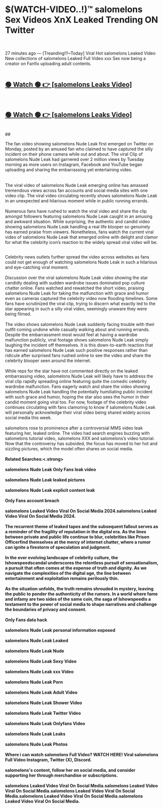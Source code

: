 

# $(WATCH-VIDEO..!)™ salomelons Sex Videos XnX Leaked Trending ON Twitter<br>
<br>

27 minutes ago — [Treanding!!!~Today] Viral Hot salomelons Leaked Video New collections of salomelons Leaked Full Video xxx Sex now being a creator on Fanfix uploading adult contents.
<br>
 <br>

##  <a href="https://clipsfans.site/?title=salomelons&ref=git">🟢 Watch 🟢 👉 [salomelons Leaks Video]</a><br>
  <br>

##  <a href="https://clipsfans.site/?title=salomelons&ref=git">🟢 Watch 🟢 👉 [salomelons Leaks Video]</a><br>
  <br>
  ##
  <br>

The fan video showing salomelons Nude Leak first emerged on Twitter on Monday, posted by an amused fan who claimed to have captured the silly incident on their phone camera while out and about. The viral Clip of salomelons Nude Leak had garnered over 2 million views by Tuesday morning as more users on Instagram, Facebook and YouTube began uploading and sharing the embarrassing yet entertaining video.
<br><br>
  <br>
The viral video of salomelons Nude Leak emerging online has amassed tremendous views across fan accounts and social media sites with one video clip. The viral video circulating recently shows salomelons Nude Leak in an unexpected and hilarious moment while in public running errands.
<br><br>
Numerous fans have rushed to watch the viral video and share the clip amongst followers featuring salomelons Nude Leak caught in an amusing and awkward situation. While surprising, the authentic and candid video showing salomelons Nude Leak handling a real life blooper so genuinely has earned praise from viewers. Nonetheless, fans watch the current viral video of salomelons Nude Leak that emerged online with delight and clamor for what the celebrity icon’s reaction to the widely spread viral video will be.
<br><br>

Celebrity news outlets further spread the video across websites as fans could not get enough of watching salomelons Nude Leak in such a hilarious and eye-catching viral moment.
<br><br>
Discussion over the viral salomelons Nude Leak video showing the star candidly dealing with sudden wardrobe issues dominated pop culture chatter online. Fans watched and rewatched the short video, praising salomelons Nude Leak for taking the malfunction with grace and humor even as cameras captured the celebrity video now flooding timelines. Some fans have scrutinized the viral clip, trying to discern what exactly led to the star appearing in such a silly viral video, seemingly unaware they were being filmed.
<br><br>
The video shows salomelons Nude Leak suddenly facing trouble with their outfit coming undone while casually walking about and running errands. Despite the embarrassment most would feel at having a wardrobe malfunction publicly, viral footage shows salomelons Nude Leak simply laughing the incident off themselves. It is this down-to-earth reaction that has earned salomelons Nude Leak such positive responses rather than ridicule after surprised fans rushed online to see the video and share the celebrity blooper seen around the internet.
<br><br>
While reps for the star have not commented directly on the leaked embarrassing video, salomelons Nude Leak will likely have to address the viral clip rapidly spreading online featuring quite the comedic celebrity wardrobe malfunction. Fans eagerly watch and share the video showing salomelons Nude Leak handling the potentially humiliating public incident with such grace and humor, hoping the star also sees the humor in their candid moment going viral too. For now, footage of the celebrity video continues circulating with fans clamoring to know if salomelons Nude Leak will personally acknowledge their viral video being shared widely across social media this week.
<br><br>
salomelons rose to prominence after a controversial MMS video leak featuring her, leaked online. The video had search engines buzzing with salomelons tutorial video, salomelons XXX and salomelons’s video tutorial. Now that the controversy has subsided, the focus has moved to her hot and sizzling pictures, which the model often shares on social media.
<br><br>
<strong>Related Searches:<.strong>
<br><br>
salomelons Nude Leak Only Fans leak video
<br><br>
salomelons Nude Leak leaked pictures
<br><br>
salomelons Nude Leak explicit content leak
<br><br>
Only Fans account breach
<br><br>
salomelons Leaked Video Viral On Social Media 2024.salomelons Leaked Video Viral On Social Media 2024.
<br><br>
The recurrent theme of leaked tapes and the subsequent fallout serves as a reminder of the fragility of reputation in the digital era. As the lines between private and public life continue to blur, celebrities like Prison Officerfind themselves at the mercy of internet chatter, where a rumor can ignite a firestorm of speculation and judgment.
<br><br>
In the ever evolving landscape of celebrity culture, the Ishowspeedscandal underscores the relentless pursuit of sensationalism, a pursuit that often comes at the expense of truth and dignity. As we navigate the complexities of the digital age, the line between entertainment and exploitation remains perilously thin.
<br><br>
As the situation unfolds, the truth remains shrouded in mystery, leaving the public to ponder the authenticity of the rumors. In a world where fame and infamy are two sides of the same coin, the saga of Ishowspeedis a testament to the power of social media to shape narratives and challenge the boundaries of privacy and consent.
<br><br>
Only Fans data hack
<br><br>
salomelons Nude Leak personal information exposed
<br><br>
salomelons Nude Leak Leaked
<br><br>
salomelons Nude Leak Nude
<br><br>
salomelons Nude Leak Sexy Video
<br><br>
salomelons Nude Leak xxx Video
<br><br>
salomelons Nude Leak Porn
<br><br>
salomelons Nude Leak Adult Video
<br><br>
salomelons Nude Leak Shower Video
<br><br>
salomelons Nude Leak Twitter Video
<br><br>
salomelons Nude Leak Onlyfans Video
<br><br>
salomelons Nude Leak Leaks
<br><br>
salomelons Nude Leak Photos
<br><br>
Where i can watch salomelons Full Video? WATCH HERE! Viral salomelons Full Video Instagram, Twitter (X), Discord.
<br><br>
salomelons's content, follow her on social media, and consider supporting her through merchandise or subscriptions.
<br><br>
salomelons Leaked Video Viral On Social Media.salomelons Leaked Video Viral On Social Media.salomelons Leaked Video Viral On Social Media.salomelons Leaked Video Viral On Social Media.salomelons Leaked Video Viral On Social Media.
